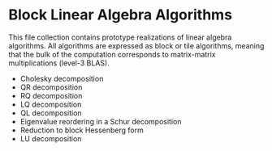 # Block Linear Algebra Algorithms

This file collection contains prototype realizations of linear algebra algorithms. All algorithms are expressed as block or tile algorithms, meaning that the bulk of the computation corresponds to matrix-matrix multiplications (level-3 BLAS).

 * Cholesky decomposition
 * QR decomposition
 * RQ decomposition
 * LQ decomposition
 * QL decomposition
 * Eigenvalue reordering in a Schur decomposition
 * Reduction to block Hessenberg form
 * LU decomposition
